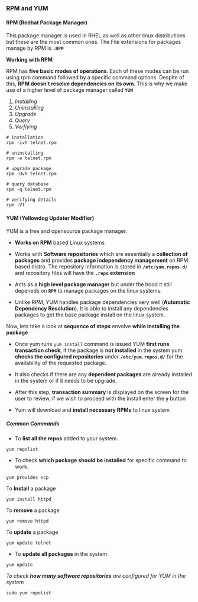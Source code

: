 ### RPM and YUM

#### RPM (Redhat Package Manager)

This package manager is used in RHEL as well as other linux distributions but these are the most common ones. The File extensions for packages manage by RPM is **`.RPM`**

**Working with RPM**

RPM has **five basic modes of operations**. Each of these modes can be run using rpm command followed by a specific command options. Despite of this, **RPM doesn't resolve dependencies on its own**. This is why we make use of a higher level of package manager called **`YUM`**

1. _Installing_
2. _Uninstalling_
3. _Upgrade_
4. _Query_
5. _Verfiying_


```shell
# installation
rpm -ivh telnet.rpm

# uninstalling
rpm -e telnet.rpm

# upgrade package
rpm -Uvh telnet.rpm

# query database
rpm -q telnet.rpm

# verifying details 
rpm -Vf
```



#### YUM (Yellowdog Updater Modifier)

YUM is a free and opensource package manager.

- **Works on RPM** based Linux systems

- Works with **Software repositories** which are essentially a **collection of packages** and provides **package independency management** on RPM based distro. The repository information is stored in **`/etc/yum.repos.d/`** and repository files will have the **`.repo`** **extension**

- Acts as a **high level package manager** but under the hood it still depeneds on **`RPM`** to manage packages on the linux systems.

- Unlike RPM, YUM handles package dependencies very well (**Automatic Dependency Resolution**). It is able to install any dependencies packages to get the base package install on the linux system.




Now, lets take a look at **sequence of steps** envolve **while installing the package**

- Once yum runs `yum install` command is issued YUM **first runs transaction check**, if the package is **not installed** in the system yum **checks the configured repositories** under **`/etc/yum.repos.d/`** for the availability of the requested package.

- It also checks if there are any **dependent packages** are already installed in the system or if it needs to be upgrade.

- After this step, **transaction summary** is displayed on the screen for the user to review, if we wish to proceed with the install enter the **`y`** button
- Yum will download and **install necessary RPMs** to linux system



##### Common Commands

- To **list all the repos** added to your system.

```
yum repolist
```
- To check **which package should be installed** for specific command to work. 

```
yum provides scp
```

To **Install** a package
```
yum install httpd
```

To **remove** a package
```
yum remove httpd
```
To **update** a package
```
yum update telnet
```

- To **update all packages** in the system
```
yum update
```



_To check **how many software repositories** are configured for YUM in the system_

```
sudo yum repolist
```